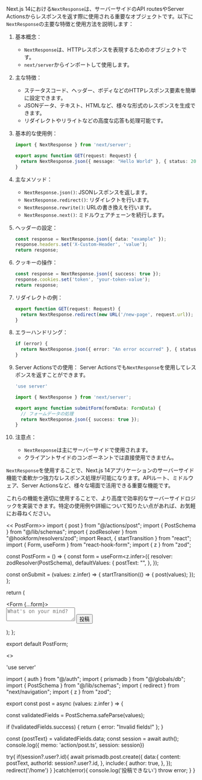 Next.js 14における`NextResponse`は、サーバーサイドのAPI routesやServer Actionsからレスポンスを返す際に使用される重要なオブジェクトです。以下に`NextResponse`の主要な特徴と使用方法を説明します：

1. 基本概念：
   - `NextResponse`は、HTTPレスポンスを表現するためのオブジェクトです。
   - `next/server`からインポートして使用します。

2. 主な特徴：
   - ステータスコード、ヘッダー、ボディなどのHTTPレスポンス要素を簡単に設定できます。
   - JSONデータ、テキスト、HTMLなど、様々な形式のレスポンスを生成できます。
   - リダイレクトやリライトなどの高度な応答も処理可能です。

3. 基本的な使用例：

   ```typescript
   import { NextResponse } from 'next/server';

   export async function GET(request: Request) {
     return NextResponse.json({ message: "Hello World" }, { status: 200 });
   }
   ```

4. 主なメソッド：
   - `NextResponse.json()`: JSONレスポンスを返します。
   - `NextResponse.redirect()`: リダイレクトを行います。
   - `NextResponse.rewrite()`: URLの書き換えを行います。
   - `NextResponse.next()`: ミドルウェアチェーンを続行します。

5. ヘッダーの設定：

   ```typescript
   const response = NextResponse.json({ data: "example" });
   response.headers.set('X-Custom-Header', 'value');
   return response;
   ```

6. クッキーの操作：

   ```typescript
   const response = NextResponse.json({ success: true });
   response.cookies.set('token', 'your-token-value');
   return response;
   ```

7. リダイレクトの例：

   ```typescript
   export function GET(request: Request) {
     return NextResponse.redirect(new URL('/new-page', request.url));
   }
   ```

8. エラーハンドリング：

   ```typescript
   if (error) {
     return NextResponse.json({ error: "An error occurred" }, { status: 500 });
   }
   ```

9. Server Actionsでの使用：
   Server Actionsでも`NextResponse`を使用してレスポンスを返すことができます。

   ```typescript
   'use server'

   import { NextResponse } from 'next/server';

   export async function submitForm(formData: FormData) {
     // フォームデータの処理
     return NextResponse.json({ success: true });
   }
   ```

10. 注意点：
    - `NextResponse`は主にサーバーサイドで使用されます。
    - クライアントサイドのコンポーネントでは直接使用できません。

`NextResponse`を使用することで、Next.js 14アプリケーションのサーバーサイド機能で柔軟かつ強力なレスポンス処理が可能になります。APIルート、ミドルウェア、Server Actionsなど、様々な場面で活用できる重要な機能です。

これらの機能を適切に使用することで、より高度で効率的なサーバーサイドロジックを実装できます。特定の使用例や詳細について知りたい点があれば、お気軽にお尋ねください。


<< PostForm>>
import { post } from "@/actions/post";
import { PostSchema } from "@/lib/schemas";
import { zodResolver } from "@hookform/resolvers/zod";
import React, { startTransition } from "react";
import { Form, useForm } from "react-hook-form";
import { z } from "zod";

const PostForm = () => {
  const form = useForm<z.infer<typeof PostSchema>>({
    resolver: zodResolver(PostSchema),
    defaultValues: {
      postText: "",
    },
  });

  const onSubmit = (values: z.infer<typeof PostSchema>) => {
    startTransition(() => {
      post(values);
    });
  };

  return (
    <div className="bg-white shadow-md rounded p-4 mb-4">
      <Form {...form}>
        <form onSubmit={form.handleSubmit(onSubmit)}>
          <textarea
            name="post"
            className="w-full h-24 p-2 border border-gray-300 rounded resize-none focus:outline-none focus:ring-2 focus:ring-blue-400"
            placeholder="What's on your mind?"
          ></textarea>
          <button
            type="submit"
            className="mt-2 bg-gray-700 hover:bg-green-700 duration-200 text-white font-semibold py-2 px-4 rounded"
          >
            投稿
          </button>
        </form>
      </Form>
    </div>
  );
};

export default PostForm;


<<post copy>>

'use server'

import { auth } from "@/auth";
import { prismadb } from "@/globals/db";
import { PostSchema } from "@/lib/schemas";
import { redirect } from "next/navigation";
import { z } from "zod";

export const post = async (values: z.infer<typeof PostSchema> ) => {
  
  const validatedFields = PostSchema.safeParse(values);

  if (!validatedFields.success) {
    return { error: "Invalid fields!" };
  }

  const {postText} = validatedFields.data;
  const session = await auth();
  console.log({
    memo: 'action/post.ts',
    session: session})

  try{
    if(session?.user?.id){
    await prismadb.post.create({
      data:{
        content: postText,
        authorId: session?.user?.id,
      },
      include:{
        author: true,
      },
    });
    redirect('/home')
  }
  }catch(error){
    console.log('投稿できない')
    throw error;
  }
}